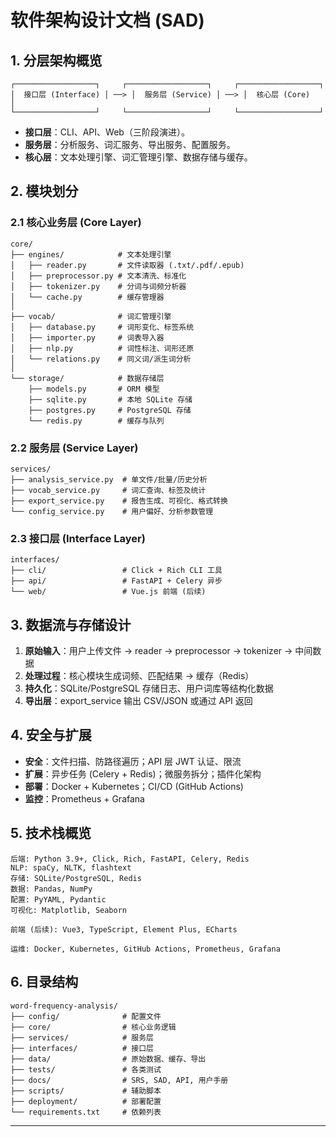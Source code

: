 # 软件架构设计文档 (SAD)

## 1. 分层架构概览

```text
┌──────────────────┐     ┌──────────────────┐     ┌──────────────────┐
│  接口层 (Interface) │ ──> │  服务层 (Service) │ ──> │  核心层 (Core)     │
└──────────────────┘     └──────────────────┘     └──────────────────┘
```

- **接口层**：CLI、API、Web（三阶段演进）。
- **服务层**：分析服务、词汇服务、导出服务、配置服务。
- **核心层**：文本处理引擎、词汇管理引擎、数据存储与缓存。


## 2. 模块划分

### 2.1 核心业务层 (Core Layer)
```
core/
├── engines/            # 文本处理引擎
│   ├── reader.py       # 文件读取器 (.txt/.pdf/.epub)
│   ├── preprocessor.py # 文本清洗、标准化
│   ├── tokenizer.py    # 分词与词频分析器
│   └── cache.py        # 缓存管理器
│
├── vocab/              # 词汇管理引擎
│   ├── database.py     # 词形变化、标签系统
│   ├── importer.py     # 词表导入器
│   ├── nlp.py          # 词性标注、词形还原
│   └── relations.py    # 同义词/派生词分析
│
└── storage/            # 数据存储层
    ├── models.py       # ORM 模型
    ├── sqlite.py       # 本地 SQLite 存储
    ├── postgres.py     # PostgreSQL 存储
    └── redis.py        # 缓存与队列
```

### 2.2 服务层 (Service Layer)
```
services/
├── analysis_service.py  # 单文件/批量/历史分析
├── vocab_service.py     # 词汇查询、标签及统计
├── export_service.py    # 报告生成、可视化、格式转换
└── config_service.py    # 用户偏好、分析参数管理
```

### 2.3 接口层 (Interface Layer)
```
interfaces/
├── cli/                 # Click + Rich CLI 工具
├── api/                 # FastAPI + Celery 异步
└── web/                 # Vue.js 前端 (后续)
```


## 3. 数据流与存储设计

1. **原始输入**：用户上传文件 → reader → preprocessor → tokenizer → 中间数据
2. **处理过程**：核心模块生成词频、匹配结果 → 缓存（Redis）
3. **持久化**：SQLite/PostgreSQL 存储日志、用户词库等结构化数据
4. **导出层**：export_service 输出 CSV/JSON 或通过 API 返回


## 4. 安全与扩展

- **安全**：文件扫描、防路径遍历；API 层 JWT 认证、限流
- **扩展**：异步任务 (Celery + Redis)；微服务拆分；插件化架构
- **部署**：Docker + Kubernetes；CI/CD (GitHub Actions)
- **监控**：Prometheus + Grafana


## 5. 技术栈概览

```
后端: Python 3.9+, Click, Rich, FastAPI, Celery, Redis
NLP: spaCy, NLTK, flashtext
存储: SQLite/PostgreSQL, Redis
数据: Pandas, NumPy
配置: PyYAML, Pydantic
可视化: Matplotlib, Seaborn

前端 (后续): Vue3, TypeScript, Element Plus, ECharts

运维: Docker, Kubernetes, GitHub Actions, Prometheus, Grafana
```  


## 6. 目录结构

```text
word-frequency-analysis/
├── config/              # 配置文件
├── core/                # 核心业务逻辑
├── services/            # 服务层
├── interfaces/          # 接口层
├── data/                # 原始数据、缓存、导出
├── tests/               # 各类测试
├── docs/                # SRS, SAD, API, 用户手册
├── scripts/             # 辅助脚本
├── deployment/          # 部署配置
└── requirements.txt     # 依赖列表
```

---



